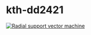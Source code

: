 # kth-dd2421

<a href="https://github.com/eschmar/kth-dd2421-machine-learning/tree/master/support-vector-machines">
    <img src="https://github.com/eschmar/kth-dd2421-machine-learning/raw/master/img/radial-support-vector-machine.gif" alt="Radial support vector machine" style="max-width:100%;">
</a>
